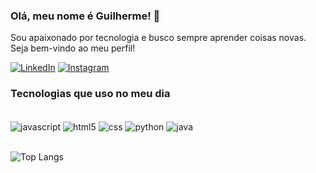 
### Olá, meu nome é Guilherme! 👋

Sou apaixonado por tecnologia e busco sempre aprender coisas novas. 
Seja bem-vindo ao meu perfil!

[![LinkedIn](https://img.shields.io/badge/LinkedIn-0077B5?style=for-the-badge&logo=linkedin&logoColor=white)](https://www.linkedin.com/in/guilherme-higino-3b99422b3/)
[![Instagram](https://img.shields.io/badge/Instagram-E4405F?style=for-the-badge&logo=instagram&logoColor=white)](https://www.instagram.com/guilhermehiginoo/)

### Tecnologias que uso no meu dia
<div style="display: inline_block"><br/>
  <img align="center" alt="javascript" src="https://img.shields.io/badge/JavaScript-F7DF1E?style=for-the-badge&logo=javascript&logoColor=black">
  <img align="center" alt="html5" src="https://img.shields.io/badge/HTML5-E34F26?style=for-the-badge&logo=html5&logoColor=white">
  <img align="center" alt="css" src="https://img.shields.io/badge/CSS3-1572B6?style=for-the-badge&logo=css3&logoColor=white">
  <img align="center" alt="python" src="https://img.shields.io/badge/Python-14354C?style=for-the-badge&logo=python&logoColor=white">
  <img align="center" alt="java" src="https://img.shields.io/badge/Java-ED8B00?style=for-the-badge&logo=openjdk&logoColor=white">
<div><br/>

![Top Langs](https://github-readme-stats.vercel.app/api/top-langs/?username=guilhermehiginoo&size_weight=0.5&count_weight=0.5)
